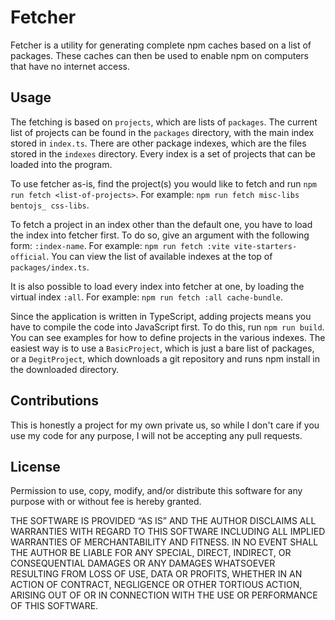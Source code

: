 
# Fetcher

Fetcher is a utility for generating complete npm caches based on a list of packages. These caches can then be used to enable npm on computers that have no internet access.


## Usage

The fetching is based on `projects`, which are lists of `packages`. The current list of projects can be found in the `packages` directory, with the main index stored in `index.ts`. There are other package indexes, which are the files stored in the `indexes` directory. Every index is a set of projects that can be loaded into the program.

To use fetcher as-is, find the project(s) you would like to fetch and run `npm run fetch <list-of-projects>`. For example: `npm run fetch misc-libs bentojs_ css-libs`.

To fetch a project in an index other than the default one, you have to load the index into fetcher first. To do so, give an argument with the following form: `:index-name`. For example: `npm run fetch :vite vite-starters-official`. You can view the list of available indexes at the top of `packages/index.ts`.

It is also possible to load every index into fetcher at one, by loading the virtual index `:all`. For example: `npm run fetch :all cache-bundle`.

Since the application is written in TypeScript, adding projects means you have to compile the code into JavaScript first. To do this, run `npm run build`. You can see examples for how to define projects in the various indexes. The easiest way is to use a `BasicProject`, which is just a bare list of packages, or a `DegitProject`, which downloads a git repository and runs npm install in the downloaded directory.


## Contributions

This is honestly a project for my own private us, so while I don't care if you use my code for any purpose, I will not be accepting any pull requests.


## License

Permission to use, copy, modify, and/or distribute this software for
any purpose with or without fee is hereby granted.

THE SOFTWARE IS PROVIDED “AS IS” AND THE AUTHOR DISCLAIMS ALL
WARRANTIES WITH REGARD TO THIS SOFTWARE INCLUDING ALL IMPLIED WARRANTIES
OF MERCHANTABILITY AND FITNESS. IN NO EVENT SHALL THE AUTHOR BE LIABLE
FOR ANY SPECIAL, DIRECT, INDIRECT, OR CONSEQUENTIAL DAMAGES OR ANY
DAMAGES WHATSOEVER RESULTING FROM LOSS OF USE, DATA OR PROFITS, WHETHER IN
AN ACTION OF CONTRACT, NEGLIGENCE OR OTHER TORTIOUS ACTION, ARISING OUT
OF OR IN CONNECTION WITH THE USE OR PERFORMANCE OF THIS SOFTWARE.
